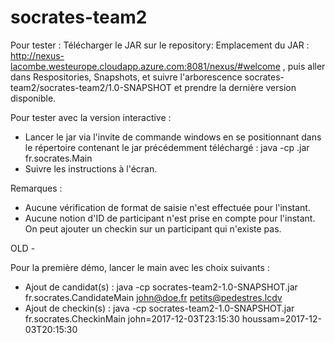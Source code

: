# socrates-team2

Pour tester : 
Télécharger le JAR sur le repository: 
  Emplacement du JAR : http://nexus-lacombe.westeurope.cloudapp.azure.com:8081/nexus/#welcome , puis aller dans Respositories, Snapshots, et suivre l'arborescence socrates-team2/socrates-team2/1.0-SNAPSHOT et prendre la dernière version disponible.


Pour tester avec la version interactive : 
  - Lancer le jar via l'invite de commande windows en se positionnant dans le répertoire contenant le jar précédemment téléchargé : java -cp <NOM DU JAR>.jar fr.socrates.Main
  - Suivre les instructions à l'écran.
  
Remarques : 
- Aucune vérification de format de saisie n'est effectuée pour l'instant.
- Aucune notion d'ID de participant n'est prise en compte pour l'instant. On peut ajouter un checkin sur un participant qui n'existe pas.



OLD -

Pour la première démo, lancer le main avec les choix suivants :
- Ajout de candidat(s) : java -cp socrates-team2-1.0-SNAPSHOT.jar fr.socrates.CandidateMain john@doe.fr petits@pedestres.lcdv
- Ajout de checkin(s) : java -cp socrates-team2-1.0-SNAPSHOT.jar fr.socrates.CheckinMain john=2017-12-03T23:15:30 houssam=2017-12-03T20:15:30
